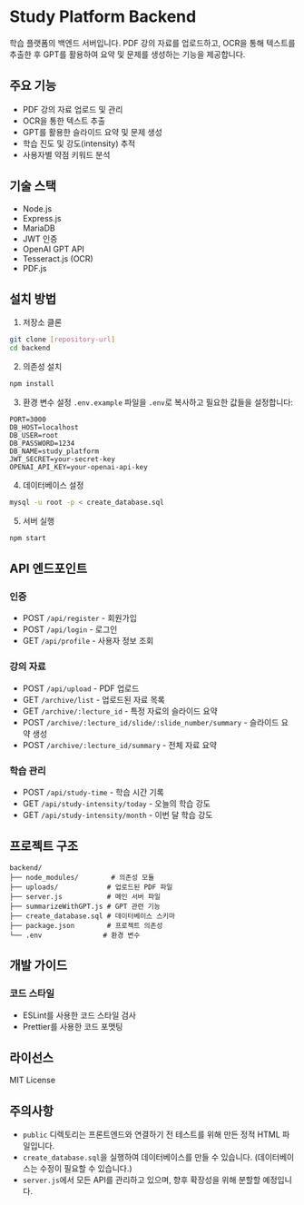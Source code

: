 # Study Platform Backend
학습 플랫폼의 백엔드 서버입니다. PDF 강의 자료를 업로드하고, OCR을 통해 텍스트를 추출한 후 GPT를 활용하여 요약 및 문제를 생성하는 기능을 제공합니다.


## 주요 기능
- PDF 강의 자료 업로드 및 관리
- OCR을 통한 텍스트 추출
- GPT를 활용한 슬라이드 요약 및 문제 생성
- 학습 진도 및 강도(intensity) 추적
- 사용자별 약점 키워드 분석


## 기술 스택
- Node.js
- Express.js
- MariaDB
- JWT 인증
- OpenAI GPT API
- Tesseract.js (OCR)
- PDF.js


## 설치 방법

1. 저장소 클론
```bash
git clone [repository-url]
cd backend
```

2. 의존성 설치
```bash
npm install
```

3. 환경 변수 설정
`.env.example` 파일을 `.env`로 복사하고 필요한 값들을 설정합니다:
```env
PORT=3000
DB_HOST=localhost
DB_USER=root
DB_PASSWORD=1234
DB_NAME=study_platform
JWT_SECRET=your-secret-key
OPENAI_API_KEY=your-openai-api-key
```

4. 데이터베이스 설정
```bash
mysql -u root -p < create_database.sql
```

5. 서버 실행
```bash
npm start
```

## API 엔드포인트
### 인증
- POST `/api/register` - 회원가입
- POST `/api/login` - 로그인
- GET `/api/profile` - 사용자 정보 조회

### 강의 자료
- POST `/api/upload` - PDF 업로드
- GET `/archive/list` - 업로드된 자료 목록
- GET `/archive/:lecture_id` - 특정 자료의 슬라이드 요약
- POST `/archive/:lecture_id/slide/:slide_number/summary` - 슬라이드 요약 생성
- POST `/archive/:lecture_id/summary` - 전체 자료 요약

### 학습 관리
- POST `/api/study-time` - 학습 시간 기록
- GET `/api/study-intensity/today` - 오늘의 학습 강도
- GET `/api/study-intensity/month` - 이번 달 학습 강도


## 프로젝트 구조
```
backend/
├── node_modules/        # 의존성 모듈
├── uploads/            # 업로드된 PDF 파일
├── server.js           # 메인 서버 파일
├── summarizeWithGPT.js # GPT 관련 기능
├── create_database.sql # 데이터베이스 스키마
├── package.json        # 프로젝트 의존성
└── .env               # 환경 변수
```

## 개발 가이드
### 코드 스타일
- ESLint를 사용한 코드 스타일 검사
- Prettier를 사용한 코드 포맷팅

## 라이선스

MIT License

## 주의사항

- `public` 디렉토리는 프론트엔드와 연결하기 전 테스트를 위해 만든 정적 HTML 파일입니다.
- `create_database.sql`을 실행하여 데이터베이스를 만들 수 있습니다. (데이터베이스는 수정이 필요할 수 있습니다.)
- `server.js`에서 모든 API를 관리하고 있으며, 향후 확장성을 위해 분할할 예정입니다.

 
